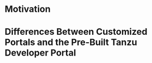 <h1>Motivation</h1>

<h1>Differences Between Customized Portals and the Pre-Built Tanzu Developer Portal</h1>
